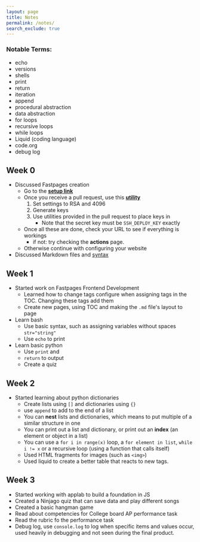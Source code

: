 ```yaml
---
layout: page
title: Notes
permalink: /notes/
search_exclude: true
---
```

### Notable Terms:
- echo
- versions
- shells
- print
- return
- iteration
- append
- procedural abstraction
- data abstraction
- for loops
- recursive loops
- while loops
- Liquid (coding language)
- code.org
- debug log


## Week 0
- Discussed Fastpages creation
    - Go to the **[setup link](https://github.com/fastai/fastpages)**
    - Once you receive a pull request, use this **[utility](https://8gwifi.org/sshfunctions.jsp)**
        1. Set settings to RSA and 4096
        2. Generate keys
        3. Use utilities provided in the pull request to place keys in 
            - Note that the secret key must be ```SSH_DEPLOY_KEY``` exactly
    - Once all these are done, check your URL to see if everything is workings
        - if not: try checking the **actions** page.
    - Otherwise continue with configuring your website
- Discussed Markdown files and [syntax](https://www.markdownguide.org/cheat-sheet/)

## Week 1
- Started work on Fastpages Frontend Development
    - Learned how to change tags configure when assigning tags in the TOC. Changing these tags add them
    - Create new pages, using TOC and making the `.md` file's layout to page 
- Learn bash
    - Use basic syntax, such as assigning variables without spaces `str="string"`
    - Use `echo` to print
- Learn basic python
    - Use `print` and  
    - `return` to output
    - Create a quiz

## Week 2
- Started learning about python dictionaries
    - Create lists using `[]` and dictionaries using `{}`
    - use `append` to add to the end of a list
    - You can **nest** lists and dictionaries, which means to put multiple of a similar structure in one
    - You can print out a list and dictionary, or print out an **index** (an element or object in a list)
    - You can use a `for i in range(x)` loop, a `for element in list`, `while i != x` or a recursive loop (using a function that calls itself)
    - Used HTML fragments for images (such as ``<img>``)
    - Used liquid to create a better table that reacts to new tags.
## Week 3
- Started working with applab to build a foundation in JS
- Created a Ninjago quiz that can save data and play different songs
- Created a basic hangman game
- Read about competencies for College board AP performance task
- Read the rubric fo the performance task
- Debug log, use `console.log` to log when specific items and values occur, used heavily in debugging and not seen during the final product.